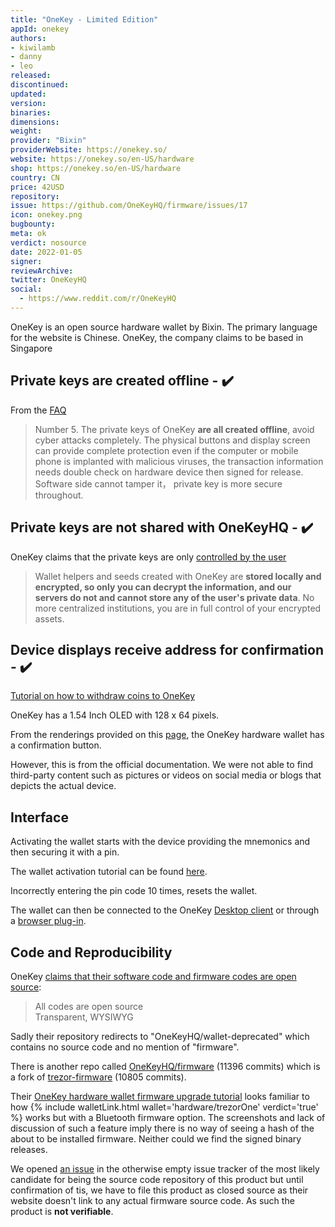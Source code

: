 ```yaml
---
title: "OneKey - Limited Edition"
appId: onekey
authors:
- kiwilamb
- danny
- leo
released: 
discontinued: 
updated: 
version: 
binaries: 
dimensions: 
weight: 
provider: "Bixin"
providerWebsite: https://onekey.so/
website: https://onekey.so/en-US/hardware
shop: https://onekey.so/en-US/hardware
country: CN
price: 42USD
repository: 
issue: https://github.com/OneKeyHQ/firmware/issues/17
icon: onekey.png
bugbounty: 
meta: ok
verdict: nosource
date: 2022-01-05
signer: 
reviewArchive: 
twitter: OneKeyHQ
social: 
  - https://www.reddit.com/r/OneKeyHQ
---
```


OneKey is an open source hardware wallet by Bixin. The primary language for the website is Chinese. OneKey, the company claims to be based in Singapore

## Private keys are created offline - ✔️

From the [FAQ](https://shop.onekey.so/pages/faq)

> Number 5. The private keys of OneKey **are all created offline**, avoid cyber attacks completely. The physical buttons and display screen can provide complete protection even if the computer or mobile phone is implanted with malicious viruses, the transaction information needs double check on hardware device then signed for release. Software side cannot tamper it， private key is more secure throughout.

## Private keys are not shared with OneKeyHQ - ✔️

OneKey claims that the private keys are only [controlled by the user](https://help.onekey.so/hc/en-us/articles/360002184256-Why-Use-OneKey-Hardware-Wallets-to-Manage-Private-Keys-)

> Wallet helpers and seeds created with OneKey are **stored locally and encrypted, so only you can decrypt the information, and our servers do not and cannot store any of the user's private data**. No more centralized institutions, you are in full control of your encrypted assets.

## Device displays receive address for confirmation - ✔️

[Tutorial on how to withdraw coins to OneKey](https://help.onekey.so/hc/en-us/articles/4408458838799-How-to-withdraw-coins-from-exchanges-to-OneKey-Mini-hardware-wallet)

OneKey has a 1.54 Inch OLED with 128 x 64 pixels. 

From the renderings provided on this [page](https://help.onekey.so/hc/en-us/articles/360004487195-OneKey-classic-hardware-wallet-activation-tutorial), the OneKey hardware wallet has a confirmation button.

However, this is from the official documentation. We were not able to find third-party content such as pictures or videos on social media or blogs that depicts the actual device.

## Interface 

Activating the wallet starts with the device providing the mnemonics and then securing it with a pin. 

The wallet activation tutorial can be found [here](https://help.onekey.so/hc/en-us/articles/360004487195-OneKey-classic-hardware-wallet-activation-tutorial).

Incorrectly entering the pin code 10 times, resets the wallet.

The wallet can then be connected to the OneKey [Desktop client](https://onekey.so/download?client=desktop) or through a [browser plug-in](https://onekey.so/plugin).

## Code and Reproducibility

OneKey [claims that their software code and firmware codes are open source](https://onekey.so/hardware):

> All codes are open source<br>
  Transparent, WYSIWYG

Sadly their repository redirects to "OneKeyHQ/wallet-deprecated" which contains
no source code and no mention of "firmware".

There is another repo called
[OneKeyHQ/firmware](https://github.com/OneKeyHQ/firmware) (11396 commits)
which is a fork of
[trezor-firmware](https://github.com/trezor/trezor-firmware) (10805 commits).

Their
[OneKey hardware wallet firmware upgrade tutorial](https://help.onekey.so/hc/en-us/articles/360004745796-OneKey-hardware-wallet-firmware-upgrade-tutorial)
looks familiar to how
{% include walletLink.html wallet='hardware/trezorOne' verdict='true' %}
works but with a Bluetooth firmware option. The screenshots and lack of
discussion of such a feature imply there is no way of seeing a hash of the about
to be installed firmware. Neither could we find the signed binary releases.

We opened [an issue](https://github.com/OneKeyHQ/firmware/issues/17) in the
otherwise empty issue tracker of the most likely candidate for being the source
code repository of this product but until confirmation of tis, we have to file
this product as closed source as their website doesn't link to any actual
firmware source code. As such the product is **not verifiable**.
